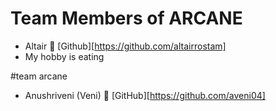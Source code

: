 # Team Members of ARCANE
- Altair 🚀 [Github][https://github.com/altairrostam]
- My hobby is eating

#team arcane
- Anushriveni (Veni) 🐬 [GitHub][https://github.com/aveni04]